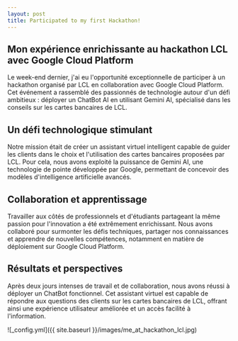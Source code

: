 ```yaml
---
layout: post
title: Participated to my first Hackathon!
---
```


## Mon expérience enrichissante au hackathon LCL avec Google Cloud Platform
Le week-end dernier, j'ai eu l'opportunité exceptionnelle de participer à un hackathon organisé par LCL en collaboration avec Google Cloud Platform. Cet événement a rassemblé des passionnés de technologie autour d'un défi ambitieux : déployer un ChatBot AI en utilisant Gemini AI, spécialisé dans les conseils sur les cartes bancaires de LCL.

## Un défi technologique stimulant
Notre mission était de créer un assistant virtuel intelligent capable de guider les clients dans le choix et l'utilisation des cartes bancaires proposées par LCL. Pour cela, nous avons exploité la puissance de Gemini AI, une technologie de pointe développée par Google, permettant de concevoir des modèles d'intelligence artificielle avancés.

## Collaboration et apprentissage
Travailler aux côtés de professionnels et d'étudiants partageant la même passion pour l'innovation a été extrêmement enrichissant. Nous avons collaboré pour surmonter les défis techniques, partager nos connaissances et apprendre de nouvelles compétences, notamment en matière de déploiement sur Google Cloud Platform.

## Résultats et perspectives
Après deux jours intenses de travail et de collaboration, nous avons réussi à déployer un ChatBot fonctionnel. Cet assistant virtuel est capable de répondre aux questions des clients sur les cartes bancaires de LCL, offrant ainsi une expérience utilisateur améliorée et un accès facilité à l'information.

![_config.yml]({{ site.baseurl }}/images/me_at_hackathon_lcl.jpg)
